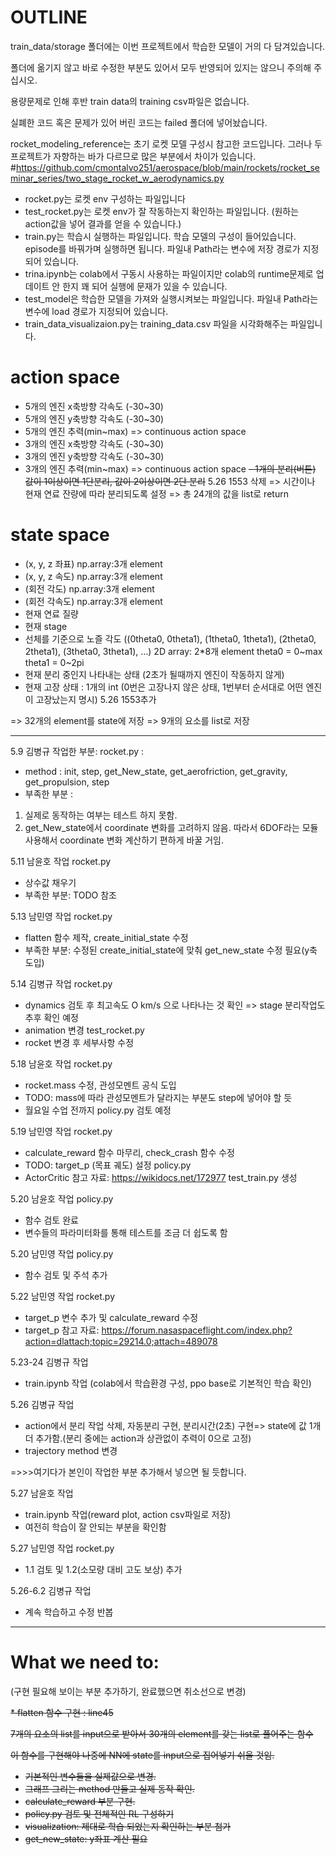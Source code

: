 # OUTLINE

train_data/storage 폴더에는 이번 프로젝트에서 학습한 모델이 거의 다 담겨있습니다.

폴더에 옮기지 않고 바로 수정한 부분도 있어서 모두 반영되어 있지는 않으니 주의해 주십시오.

용량문제로 인해 후반 train data의 training csv파일은 없습니다. 

실폐한 코드 혹은 문제가 있어 버린 코드는 failed 폴더에 넣어놨습니다.

rocket_modeling_reference는 초기 로켓 모델 구성시 참고한 코드입니다. 그러나 두 프로젝트가 자향하는 바가 다르므로 많은 부분에서 차이가 있습니다.
#https://github.com/cmontalvo251/aerospace/blob/main/rockets/rocket_seminar_series/two_stage_rocket_w_aerodynamics.py

- rocket.py는 로켓 env 구성하는 파일입니다
- test_rocket.py는 로켓 env가 잘 작동하는지 확인하는 파일입니다. (원하는 action값을 넣어 결과를 얻을 수 있습니다.)
- train.py는 학습시 실행하는 파일입니다. 학습 모델의 구성이 들어있습니다. episode를 바꿔가며 실행하면 됩니다. 파일내 Path라는 변수에 저장 경로가 지정되어 있습니다.
- trina.ipynb는 colab에서 구동시 사용하는 파일이지만 colab의 runtime문제로 업데이트 안 한지 꽤 되어 실행에 문재가 있을 수 있습니다.
- test_model은 학습한 모델을 가져와 실행시켜보는 파일입니다.  파일내 Path라는 변수에 load 경로가 지정되어 있습니다.
- train_data_visualizaion.py는 training_data.csv 파일을 시각화해주는 파일입니다.

# action space
- 5개의 엔진 x축방향 각속도 (-30~30)
- 5개의 엔진 y축방향 각속도 (-30~30)
- 5개의 엔진 추력(min~max) => continuous action space
- 3개의 엔진 x축방향 각속도 (-30~30)
- 3개의 엔진 y축방향 각속도 (-30~30)
- 3개의 엔진 추력(min~max) => continuous action space
~~- 1개의 분리(버튼)  값이 1이상이면 1단분리, 값이 2이상이면 2단 분리~~ 5.26 1553 삭제 
=> 시간이나 현재 연료 잔량에 따라 분리되도록 설정
=> 총 24개의 값을 list로 return


# state space
- (x, y, z 좌표)    np.array:3개 element
- (x, y, z 속도)    np.array:3개 element
- (회전 각도)        np.array:3개 element
- (회전 각속도)     np.array:3개 element
- 현재 연료 질량
- 현재 stage
- 선체를 기준으로 노즐 각도 ((0theta0, 0theta1), (1theta0, 1theta1), (2theta0, 2theta1), (3theta0, 3theta1), ...) 2D array: 2*8개 element
    theta0 = 0\~max
    theta1 = 0\~2pi
- 현재 분리 중인지 나타내는 상태 (2초가 될때까지 엔진이 작동하지 않게)
- 현재 고장 상태 : 1개의 int (0번은 고장나지 않은 상태, 1번부터 순서대로 어떤 엔진이 고장났는지 명시) 5.26 1553추가

=> 32개의 element를 state에 저장
=> 9개의 요소를 list로 저장

---

5.9 김병규 작업한 부분:
rocket.py : 
- method : init, step, get_New_state, get_aerofriction, get_gravity, get_propulsion, step 
- 부족한 부분 : 
1. 실제로 동작하는 여부는 테스트 하지 못함. 
2. get_New_state에서 coordinate 변화를 고려하지 않음. 따라서 6DOF라는 모듈사용해서 coordinate 변화 계산하기 편하게 바꿀 거임.


5.11 남윤호 작업
rocket.py
- 상수값 채우기
- 부족한 부분: TODO 참조


5.13 남민영 작업
rocket.py
- flatten 함수 제작, create_initial_state 수정
- 부족한 부분: 수정된 create_initial_state에 맞춰 get_new_state 수정 필요(y축 도입)


5.14 김병규 작업
rocket.py
- dynamics 검토 후 최고속도 O km/s 으로 나타나는 것 확인 => stage 분리작업도 추후 확인 예정
- animation 변경
test_rocket.py
- rocket 변경 후 세부사항 수정


5.18 남윤호 작업
rocket.py
- rocket.mass 수정, 관성모멘트 공식 도입
- TODO: mass에 따라 관성모멘트가 달라지는 부분도 step에 넣어야 할 듯
- 월요일 수업 전까지 policy.py 검토 예정


5.19 남민영 작업
rocket.py
- calculate_reward 함수 마무리, check_crash 함수 수정
- TODO: target_p (목표 궤도) 설정
policy.py
- ActorCritic 참고 자료: https://wikidocs.net/172977
test_train.py 생성


5.20 남윤호 작업
policy.py
- 함수 검토 완료
- 변수들의 파라미터화를 통해 테스트를 조금 더 쉽도록 함


5.20 남민영 작업
policy.py
- 함수 검토 및 주석 추가


5.22 남민영 작업
rocket.py
- target_p 변수 추가 및 calculate_reward 수정
- target_p 참고 자료: https://forum.nasaspaceflight.com/index.php?action=dlattach;topic=29214.0;attach=489078


5.23-24 김병규 작업
- train.ipynb 작업 (colab에서 학습환경 구성, ppo base로 기본적인 학습 확인)


5.26 김병규 작업
- action에서 분리 작업 삭제, 자동분리 구현, 분리시간(2초) 구현=> state에 값 1개 더 추가함.(분리 중에는 action과 상관없이 추력이 0으로 고정) 
- trajectory method 변경

=>>>여기다가 본인이 작업한 부분 추가해서 넣으면 될 듯합니다.

5.27 남윤호 작업
- train.ipynb 작업(reward plot, action csv파일로 저장)
- 여전히 학습이 잘 안되는 부분을 확인함

5.27 남민영 작업
rocket.py
- 1.1 검토 및 1.2(소모량 대비 고도 보상) 추가

5.26-6.2 김병규 작업
- 계속 학습하고 수정 반봅

---

# What we need to: 
(구현 필요해 보이는 부분 추가하기, 완료했으면 취소선으로 변경)


 ~~* flatten 함수 구현 : line45~~ 


 ~~7개의 요소의 list를 input으로 받아서 30개의 element를 갖는 list로 풀어주는 함수~~ 


~~이 함수를 구현해야 나중에 NN에 state를 input으로 집어넣기 쉬울 것임.~~

* ~~기본적인 변수들을 실제값으로 변경.~~
* ~~그래프 그리는 method 만들고 실제 동작 확인.~~
* ~~calculate_reward 부분 구현.~~
* ~~policy.py 검토 및 전체적인 RL 구성하기~~
* ~~visualization: 제대로 학습 되었는지 확인하는 부분 첨가~~
* ~~get_new_state: y좌표 계산 필요~~

